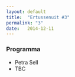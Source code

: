```yaml
---
layout: default
title:  "Ertussenuit #3"
permalink: "3"
date:   2014-12-11
---
```


### Programma
- Petra Sell
- TBC